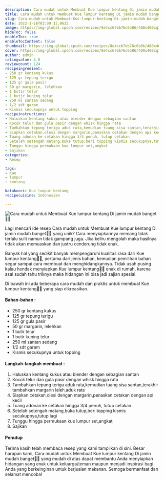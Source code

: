 ```yaml
---
description: Cara mudah untuk Membuat Kue lumpur kentang Di jamin mudah banget"
title: Cara mudah untuk Membuat Kue lumpur kentang Di jamin mudah banget
slug: Cara-mudah-untuk-Membuat-Kue-lumpur-kentang-Di-jamin-mudah-banget
date: 2022-1-16T03:09:12.063Z
image: https://img-global.cpcdn.com/recipes/8e4cc67eb76c6b86/400x400cq70/photo.jpg
hideToc: false
enableToc: true
enableTocContent: false
thumbnail: https://img-global.cpcdn.com/recipes/8e4cc67eb76c6b86/400x400cq70/photo.jpg
cover: https://img-global.cpcdn.com/recipes/8e4cc67eb76c6b86/400x400cq70/photo.jpg
author: admin
ratingvalue: 4.8
reviewcount: 124
recipeingredient:
- 250 gr kentang kukus
- 125 gr tepung terigu
- 125 gr gula pasir
- 50 gr margarin, lelehkan
- 1 butir telur
- 1 butir kuning telur
- 250 ml santan sedang
- 1/2 sdt garam
- Kismis secukupnya untuk topping
recipeinstructions:
- Haluskan kentang kukus atau blender dengan sebagian santan
- Kocok telur dan gula pasir dengan whisk hingga rata
- Tambahkan tepung terigu aduk rata,kemudian tuang sisa santan,terakhir tambahkan margarin leleh,aduk rata
- Siapkan cetakan,olesi dengan margarin,panaskan cetakan dengan api kecil
- Tuang adonan ke cetakan hingga 3/4 penuh, tutup cetakan
- Setelah setengah matang,buka tutup,beri topping kismis secukupnya,tutup lagi
- Tunggu hingga permukaan kue lumpur set,angkat
- Sajikan
categories:
- Resep

tags:
- Kue
- lumpur
- kentang

katakunci: Kue lumpur kentang
recipecuisine: Indonesian

---
```


![Cara mudah untuk Membuat Kue lumpur kentang Di jamin mudah banget👩‍🍳](https://img-global.cpcdn.com/recipes/8e4cc67eb76c6b86/400x400cq70/photo.jpg)

Lagi mencari ide resep Cara mudah untuk Membuat Kue lumpur kentang Di jamin mudah banget👩‍🍳 yang unik? Cara menyiapkannya memang tidak terlalu sulit namun tidak gampang juga. Jika keliru mengolah maka hasilnya tidak akan memuaskan dan justru cenderung tidak enak.

Banyak hal yang sedikit banyak mempengaruhi kualitas rasa dari Kue lumpur kentang👩‍🍳, pertama dari jenis bahan, kemudian pemilihan bahan segar sampai cara membuat dan menghidangkannya. Tidak usah pusing kalau hendak menyiapkan Kue lumpur kentang👩‍🍳 enak di rumah, karena asal sudah tahu triknya maka hidangan ini bisa jadi sajian spesial.

Di bawah ini ada beberapa cara mudah dan praktis untuk membuat Kue lumpur kentang👩‍🍳 yang siap dikreasikan.

<!--inarticleads1-->

#### Bahan-bahan :

- 250 gr kentang kukus
- 125 gr tepung terigu
- 125 gr gula pasir
- 50 gr margarin, lelehkan
- 1 butir telur
- 1 butir kuning telur
- 250 ml santan sedang
- 1/2 sdt garam
- Kismis secukupnya untuk topping

<!--inarticleads2-->

#### Langkah-langkah membuat :

1. Haluskan kentang kukus atau blender dengan sebagian santan
1. Kocok telur dan gula pasir dengan whisk hingga rata
1. Tambahkan tepung terigu aduk rata,kemudian tuang sisa santan,terakhir tambahkan margarin leleh,aduk rata
1. Siapkan cetakan,olesi dengan margarin,panaskan cetakan dengan api kecil
1. Tuang adonan ke cetakan hingga 3/4 penuh, tutup cetakan
1. Setelah setengah matang,buka tutup,beri topping kismis secukupnya,tutup lagi
1. Tunggu hingga permukaan kue lumpur set,angkat
1. Sajikan

#### Penutup

Terima kasih telah membaca resep yang kami tampilkan di sini. Besar harapan kami, Cara mudah untuk Membuat Kue lumpur kentang Di jamin mudah banget👩‍🍳 yang mudah di atas dapat membantu Anda menyiapkan hidangan yang enak untuk keluarga/teman maupun menjadi inspirasi bagi Anda yang berkeinginan untuk berjualan makanan. Semoga bermanfaat dan selamat mencoba!